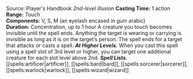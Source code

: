  Source: Player's Handbook
*2nd-level illusion*
**Casting Time:** 1 action  
**Range:** Touch  
**Components:** V, S, M (an eyelash encased in gum arabic)  
**Duration:** Concentration, up to 1 hour
A creature you touch becomes invisible until the spell ends. Anything the target is wearing or carrying is invisible as long as it is on the target’s person. The spell ends for a target that attacks or casts a spell.
***At Higher Levels.*** When you cast this spell using a spell slot of 3rd level or higher, you can target one additional creature for each slot level above 2nd.
***Spell Lists.*** [[spells:artificer|artificer]], [[spells:bard|bard]], [[spells:sorcerer|sorcerer]], [[spells:warlock|warlock]], [[spells:wizard|wizard]]